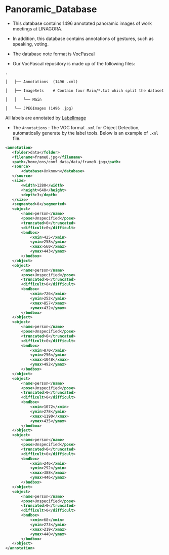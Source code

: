 # Panoramic_Database

* This database contains 1496 annotated panoramic images of work meetings at LINAGORA.

* In addition, this database contains annotations of gestures, such as speaking, voting.

* The database note format is [VocPascal](https://medium.com/towards-artificial-intelligence/understanding-coco-and-pascal-voc-annotations-for-object-detection-bb8ffbbb36e3)

* Our VocPascal repository is made up of the following files:

 ```
 .

 │   ├── Annotations  (1496 .xml)

 │   ├── ImageSets    # Contain four Main/*.txt which split the dataset

 │   │   └── Main    

 │   └── JPEGImages (1496 .jpg)
 ```

All labels are annotated by [LabelImage](https://github.com/tzutalin/labelImg)

* The `Annotations` : The VOC format `.xml` for Object Detection, automatically generate by the label tools. Below is an example of `.xml` file.

 ```xml
 <annotation>
	<folder>data</folder>
	<filename>frame0.jpg</filename>
	<path>/home/ons/conf_data/data/frame0.jpg</path>
	<source>
		<database>Unknown</database>
	</source>
	<size>
		<width>1280</width>
		<height>640</height>
		<depth>3</depth>
	</size>
	<segmented>0</segmented>
	<object>
		<name>person</name>
		<pose>Unspecified</pose>
		<truncated>0</truncated>
		<difficult>0</difficult>
		<bndbox>
			<xmin>425</xmin>
			<ymin>258</ymin>
			<xmax>560</xmax>
			<ymax>443</ymax>
		</bndbox>
	</object>
	<object>
		<name>person</name>
		<pose>Unspecified</pose>
		<truncated>0</truncated>
		<difficult>0</difficult>
		<bndbox>
			<xmin>726</xmin>
			<ymin>252</ymin>
			<xmax>857</xmax>
			<ymax>432</ymax>
		</bndbox>
	</object>
	<object>
		<name>person</name>
		<pose>Unspecified</pose>
		<truncated>0</truncated>
		<difficult>0</difficult>
		<bndbox>
			<xmin>870</xmin>
			<ymin>256</ymin>
			<xmax>1048</xmax>
			<ymax>492</ymax>
		</bndbox>
	</object>
	<object>
		<name>person</name>
		<pose>Unspecified</pose>
		<truncated>0</truncated>
		<difficult>0</difficult>
		<bndbox>
			<xmin>1072</xmin>
			<ymin>278</ymin>
			<xmax>1190</xmax>
			<ymax>435</ymax>
		</bndbox>
	</object>
	<object>
		<name>person</name>
		<pose>Unspecified</pose>
		<truncated>0</truncated>
		<difficult>0</difficult>
		<bndbox>
			<xmin>246</xmin>
			<ymin>292</ymin>
			<xmax>388</xmax>
			<ymax>446</ymax>
		</bndbox>
	</object>
	<object>
		<name>person</name>
		<pose>Unspecified</pose>
		<truncated>0</truncated>
		<difficult>0</difficult>
		<bndbox>
			<xmin>68</xmin>
			<ymin>273</ymin>
			<xmax>219</xmax>
			<ymax>440</ymax>
		</bndbox>
	</object>
 </annotation>
 ```
